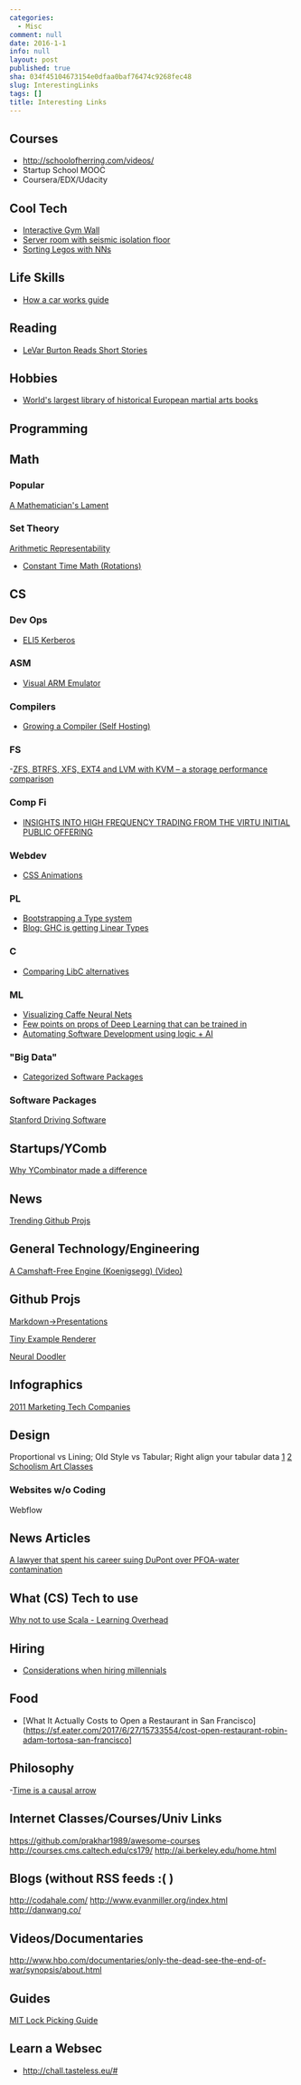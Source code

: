 ```yaml
---
categories:
  - Misc
comment: null
date: 2016-1-1
info: null
layout: post
published: true
sha: 034f45104673154e0dfaa0baf76474c9268fec48
slug: InterestingLinks
tags: []
title: Interesting Links
---
```

## Courses
- http://schoolofherring.com/videos/
- Startup School MOOC
- Coursera/EDX/Udacity

## Cool Tech

- [Interactive Gym Wall](https://i.imgur.com/76FkWuf.gifv)
- [Server room with seismic isolation floor](https://www.youtube.com/watch?v=GXwQSCStRaw)
- [Sorting Legos with NNs](https://jacquesmattheij.com/sorting-lego-many-questions-and-this-is-what-the-result-looks-like)

## Life Skills 
- [How a car works guide](https://www.howacarworks.com/)

## Reading
- [LeVar Burton Reads Short Stories](https://art19.com/shows/levar-burton-reads)

## Hobbies
- [World's largest library of historical European martial arts books](http://wiktenauer.com/wiki/Main_Page)

## Programming

## Math

### Popular
[A Mathematician's Lament](https://www.maa.org/external_archive/devlin/LockhartsLament.pdf)

### Set Theory
[Arithmetic Representability](http://www.cs.cornell.edu/courses/cs4860/2009sp/lec-22.pdf)

- [Constant Time Math (Rotations)](https://en.wikipedia.org/wiki/CORDIC)

## CS 

### Dev Ops
- [ELI5 Kerberos](http://www.roguelynn.com/words/explain-like-im-5-kerberos/)

### ASM
- [Visual ARM Emulator](https://salmanarif.bitbucket.io/visual/)

### Compilers
- [Growing a Compiler (Self Hosting)](http://www.cs.dartmouth.edu/~mckeeman/cs48/mxcom/gem/html/GrowingCompiler.html)

### FS
-[ZFS, BTRFS, XFS, EXT4 and LVM with KVM – a storage performance comparison](http://www.ilsistemista.net/index.php/virtualization/47-zfs-btrfs-xfs-ext4-and-lvm-with-kvm-a-storage-performance-comparison.html)


### Comp Fi 

- [INSIGHTS INTO HIGH FREQUENCY TRADING FROM THE VIRTU INITIAL PUBLIC OFFERING](https://online.wsj.com/public/resources/documents/VirtuOverview.pdf)

### Webdev
- [CSS Animations](http://animista.net/)

### PL
- [Bootstrapping a Type system](http://journal.stuffwithstuff.com/2010/10/29/bootstrapping-a-type-system/)
- [Blog: GHC is getting Linear Types](http://blog.tweag.io/posts/2017-03-13-linear-types.html)

### C 
- [Comparing LibC alternatives](http://www.etalabs.net/compare_libcs.html)

### ML
- [Visualizing Caffe Neural Nets](http://ethereon.github.io/netscope/quickstart.html)
- [Few points on props of Deep Learning that can be trained in ](https://cbmm.mit.edu/sites/default/files/publications/Deep%20Learning-%20mathematics%20and%20neuroscience.pdf)
- [Automating Software Development using logic + AI](https://techcrunch.com/2017/06/27/diffblue/)

### "Big Data" 
- [Categorized Software Packages](http://xyz.insightdataengineering.com/blog/pipeline_map/)

### Software Packages
[Stanford Driving Software](https://sourceforge.net/projects/stanforddriving/)


## Startups/YComb
[Why YCombinator made a difference](https://bold.co/public/why-y-combinator-made-all-the-zvgxjl?t=tihkgug)


## News
[Trending Github Projs](http://www.gitlogs.com/)

## General Technology/Engineering
[A Camshaft-Free Engine (Koenigsegg) (Video)](https://vimeo.com/145498720)

## Github Projs
[Markdown->Presentations](https://github.com/shower/jekyller)

[Tiny Example Renderer](https://github.com/ssloy/tinyrenderer)

[Neural Doodler](https://github.com/alexjc/neural-doodle)


## Infographics
[2011 Marketing Tech Companies](https://steveblank.files.wordpress.com/2011/02/marketing-tech-landscape.png)

## Design

Proportional vs Lining; Old Style vs Tabular; Right align your tabular data
[1](https://www.edwardtufte.com/bboard/q-and-a-fetch-msg?msg_id=00041I) [2](https://medium.com/mission-log/design-better-data-tables-430a30a00d8c#.kbq2lopro)
[Schoolism Art Classes](https://www.schoolism.com)


### Websites w/o Coding
Webflow

## News Articles
[A lawyer that spent his career suing DuPont over PFOA-water contamination](http://www.nytimes.com/2016/01/10/magazine/the-lawyer-who-became-duponts-worst-nightmare.html)

## What (CS) Tech to use
[Why not to use Scala - Learning Overhead](http://jimplush.com/talk/2015/12/19/moving-a-team-from-scala-to-golang/)

## Hiring
- [Considerations when hiring millennials](http://www.evanmiller.org/attracting-millennial-engineers.html)

## Food
- [What It Actually Costs to Open a Restaurant in San Francisco](https://sf.eater.com/2017/6/27/15733554/cost-open-restaurant-robin-adam-tortosa-san-francisco]

## Philosophy
-[Time is a causal arrow](https://en.wikipedia.org/wiki/Arrow_of_time#The_causal_arrow_of_time)

## Internet Classes/Courses/Univ Links
<https://github.com/prakhar1989/awesome-courses>
http://courses.cms.caltech.edu/cs179/
http://ai.berkeley.edu/home.html

## Blogs (without RSS feeds :( )
<http://codahale.com/>
<http://www.evanmiller.org/index.html>
http://danwang.co/

## Videos/Documentaries
http://www.hbo.com/documentaries/only-the-dead-see-the-end-of-war/synopsis/about.html

## Guides
[MIT Lock Picking Guide](http://www.blurofinsanity.com/mit/lockpick.html)

## Learn a Websec
- http://chall.tasteless.eu/#
